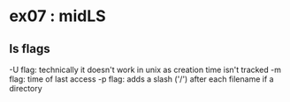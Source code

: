 # ex07 : midLS

## ls flags
-U flag: technically it doesn't work in unix as creation time isn't tracked
-m flag: time of last access
-p flag: adds a slash ('/') after each filename if a directory